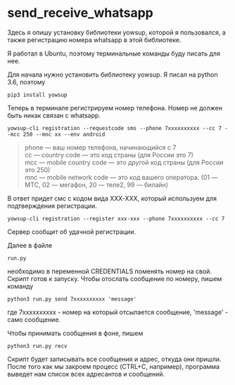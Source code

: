 # send_receive_whatsapp

Здесь я опишу установку библиотеки yowsup, которой я пользовался, а также регистрацию номера whatsapp в этой библиотеке.

Я работал в Ubuntu, поэтому терминальные команды буду писать для нее.

Для начала нужно установить библиотеку yowsup. Я писал на python 3.6, поэтому
<pre><code class="bash">pip3 install yowsup</code></pre>

Теперь в терминале регистрируем номер телефона. Номер не должен быть никак связан с whatsapp. 
<pre><code class="bash">yowsup-cli registration --requestcode sms --phone 7xxxxxxxxxx --cc 7 --mcc 250 --mnc xx --env android</code></pre>

<blockquote> phone — ваш номер телефона, начинающийся с 7 <br>
cc — country code — это код страны (для России это 7) <br>
mcc — mobile country code — это другой код страны (для России это 250) <br>
mnc — mobile network code — это код вашего оператора. (01 — МТС, 02 — мегафон, 20 — теле2, 99 — билайн) <br>
</blockquote>

В ответ придет смс с кодом вида XXX-XXX, который используем для подтверждения регистрации.
<pre><code class="bash">yowsup-cli registration --register xxx-xxx --phone 7хххxxxxxxx --cc 7</code></pre>

Сервер сообщит об удачной регистрации.

Далее в файле <pre><code class="bash">run.py</code></pre> необходимо в переменной CREDENTIALS поменять номер на свой.
Скрипт готов к запуску.
Чтобы отослать сообщение по номеру, пишем команду
<pre><code class="bash">python3 run.py send 7xxxxxxxxxx 'message'</code></pre>
где 7xxxxxxxxxx - номер на который отсылается сообщение,
'message' - само сообщение.

Чтобы принимать сообщения в фоне, пишем
<pre><code class="bash">python3 run.py recv</code></pre>
Скрипт будет записывать все сообщения и адрес, откуда они пришли. После того как мы закроем процесс (CTRL+C, например), программа выведет нам список всех адресантов и сообщений.
